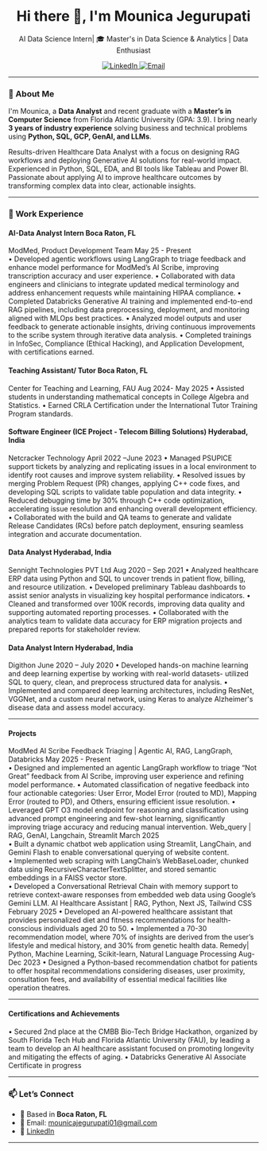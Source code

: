<h1 align="center">Hi there 👋, I'm Mounica Jegurupati</h1>

<p align="center">
  AI Data Science Intern| 🎓 Master's in Data Science & Analytics | Data Enthusiast
</p>

<p align="center">
  <a href="" target="_blank">
    <img src="https://www.linkedin.com/in/mounica-jegurupati-v18201008" alt="LinkedIn"/>
  </a>
  <a href="mailto:mounicajegurupati01@gmail.com">
    <img src="https://img.shields.io/badge/Email-mounicajegurupati01@gmail.com-red?style=flat&logo=gmail" alt="Email"/>
  </a>
</p>

---

### 🧠 About Me

I'm Mounica, a **Data Analyst** and recent graduate with a **Master’s in Computer Science** from Florida Atlantic University (GPA: 3.9). I bring nearly **3 years of industry experience** solving business and technical problems using **Python, SQL, GCP, GenAI, and LLMs**.

Results-driven Healthcare Data Analyst with a focus on designing RAG workflows and deploying Generative AI solutions for real-world impact. Experienced in Python, SQL, EDA, and BI tools like Tableau and Power BI. Passionate about applying AI to improve healthcare outcomes by transforming complex data into clear, actionable insights.

---

### 💼 Work Experience

#### AI-Data Analyst Intern                                                                                                                                          	 Boca Raton, FL
ModMed, Product Development Team                                                                                                                                     May 25 - Present                              
•	Developed agentic workflows using LangGraph to triage feedback and enhance model performance for ModMed’s AI Scribe, improving transcription accuracy and user experience.
•	Collaborated with data engineers and clinicians to integrate updated medical terminology and address enhancement requests while maintaining HIPAA compliance.
•	Completed Databricks Generative AI training and implemented end-to-end RAG pipelines, including data preprocessing, deployment, and monitoring aligned with MLOps best practices.
•	Analyzed model outputs and user feedback to generate actionable insights, driving continuous improvements to the scribe system through iterative data analysis.
•	Completed trainings in InfoSec, Compliance (Ethical Hacking), and Application Development, with certifications earned.
#### Teaching Assistant/ Tutor	                                                                                                                                        Boca Raton, FL
Center for Teaching and Learning, FAU	                                                                                                                              Aug 2024- May 2025
•	Assisted students in understanding mathematical concepts in College Algebra and Statistics.
•	Earned CRLA Certification under the International Tutor Training Program standards.
#### Software Engineer (ICE Project - Telecom Billing Solutions)	                                                                                                   Hyderabad, India
Netcracker Technology	                                                                                                                                           April 2022 –June 2023
•	 Managed PSUPICE support tickets by analyzing and replicating issues in a local environment to identify root causes and improve system reliability.
•	Resolved issues by merging Problem Request (PR) changes, applying C++ code fixes, and developing SQL scripts to validate table population and data integrity.
•	Reduced debugging time by 30% through C++ code optimization, accelerating issue resolution and enhancing overall development efficiency.
•	Collaborated with the build and QA teams to generate and validate Release Candidates (RCs) before patch deployment, ensuring seamless integration and accurate documentation.
#### Data Analyst                                                                                                                                                    Hyderabad, India
Sennight Technologies PVT Ltd                                                                                                                                     Aug 2020 – Sep 2021
•	Analyzed healthcare ERP data using Python and SQL to uncover trends in patient flow, billing, and resource utilization.
•	Developed preliminary Tableau dashboards to assist senior analysts in visualizing key hospital performance indicators.
•	Cleaned and transformed over 100K records, improving data quality and supporting automated reporting processes.
•	Collaborated with the analytics team to validate data accuracy for ERP migration projects and prepared reports for stakeholder review.
#### Data Analyst Intern	                                                                                                                                           Hyderabad, India
Digithon	                                                                                                                                                      June 2020 – July 2020
•	Developed hands-on machine learning and deep learning expertise by working with real-world datasets- utilized SQL to query, clean, and preprocess structured data for analysis.
•	Implemented and compared deep learning architectures, including ResNet, VGGNet, and a custom neural network, using Keras to analyze Alzheimer's disease data and assess model accuracy.


---
#### Projects
ModMed AI Scribe Feedback Triaging | Agentic AI, RAG, LangGraph, Databricks                                       May 2025 - Present                                                                                                         
•	Designed and implemented an agentic LangGraph workflow to triage “Not Great” feedback from AI Scribe, improving user experience and refining model performance.
•	Automated classification of negative feedback into four actionable categories: User Error, Model Error (routed to MD), Mapping Error (routed to PD), and Others, ensuring efficient issue resolution.
•	Leveraged GPT O3 model endpoint for reasoning and classification using advanced prompt engineering and few-shot learning, significantly improving triage accuracy and reducing manual intervention.
Web_query | RAG, GenAI, Langchain, Streamlit                                                                                                      March 2025                                                              
•	Built a dynamic chatbot web application using Streamlit, LangChain, and Gemini Flash to enable conversational querying of website content.  
•	Implemented web scraping with LangChain’s WebBaseLoader, chunked data using RecursiveCharacterTextSplitter, and stored semantic embeddings in a FAISS vector store.  
•	Developed a Conversational Retrieval Chain with memory support to retrieve context-aware responses from embedded web data using Google’s Gemini LLM.
AI Healthcare Assistant | RAG, Python, Next JS, Tailwind CSS                                                                                 February 2025
•	Developed an AI-powered healthcare assistant that provides personalized diet and fitness recommendations for health-conscious individuals aged 20 to 50.
•	Implemented a 70-30 recommendation model, where 70% of insights are derived from the user’s lifestyle and medical history, and 30% from genetic health data.
Remedy| Python, Machine Learning, Scikit-learn, Natural Language Processing	                             Aug-Dec 2023
•	Designed a Python-based recommendation chatbot for patients to offer hospital recommendations considering diseases, user proximity, consultation fees, and availability of essential medical facilities like operation theatres.

---

#### Certifications and Achievements

•	Secured 2nd place at the CMBB Bio-Tech Bridge Hackathon, organized by South Florida Tech Hub and Florida Atlantic University (FAU), by leading a team to develop an AI healthcare assistant focused on promoting longevity and mitigating the effects of aging.
•	Databricks Generative AI Associate Certificate in progress

---

### 📫 Let’s Connect

- 📍 Based in **Boca Raton, FL**
- 📨 Email: mounicajegurupati01@gmail.com  
- 💼 [LinkedIn](https://www.linkedin.com/in/mounica-jegurupati-v18201008/)  

---



